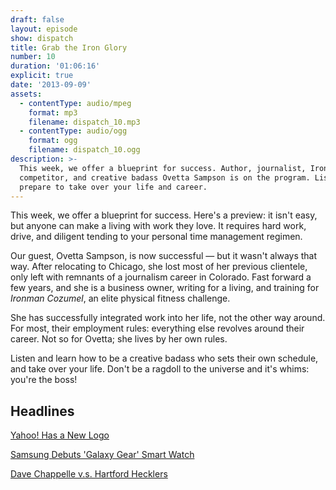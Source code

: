 ```yaml
---
draft: false
layout: episode
show: dispatch
title: Grab the Iron Glory
number: 10
duration: '01:06:16'
explicit: true
date: '2013-09-09'
assets:
  - contentType: audio/mpeg
    format: mp3
    filename: dispatch_10.mp3
  - contentType: audio/ogg
    format: ogg
    filename: dispatch_10.ogg
description: >-
  This week, we offer a blueprint for success. Author, journalist, Ironman
  competitor, and creative badass Ovetta Sampson is on the program. Listen, and
  prepare to take over your life and career.
---
```

This week, we offer a blueprint for success. Here's a preview: it isn't easy, but anyone can make a living with work they love. It requires hard work, drive, and diligent tending to your personal time management regimen.

Our guest, Ovetta Sampson, is now successful &mdash; but it wasn't always that way. After relocating to Chicago, she lost most of her previous clientele, only left with remnants of a journalism career in Colorado. Fast forward a few years, and she is a business owner, writing for a living, and training for *Ironman Cozumel*, an elite physical fitness challenge.

She has successfully integrated work into her life, not the other way around. For most, their employment rules: everything else revolves around their career. Not so for Ovetta; she lives by her own rules.

Listen and learn how to be a creative badass who sets their own schedule, and take over your life. Don't be a ragdoll to the universe and it's whims: you're the boss!

## Headlines

[Yahoo! Has a New Logo](http://www.theverge.com/2013/9/5/4696274/yahoo-reveals-its-new-logo)

[Samsung Debuts 'Galaxy Gear' Smart Watch](http://arstechnica.com/gadgets/2013/09/hands-on-with-the-samsung-galaxy-gear)

[Dave Chappelle v.s. Hartford Hecklers](http://www.avclub.com/articles/heres-audio-of-dave-chappelle-explaining-hartford,102501)
